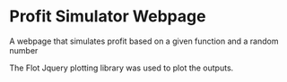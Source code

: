 # Profit Simulator Webpage
A webpage that simulates profit based on a given function and a random number

The Flot Jquery plotting library was used to plot the outputs.

